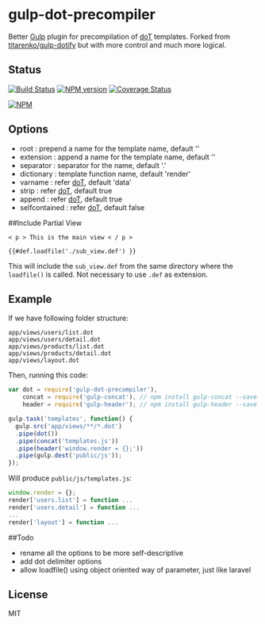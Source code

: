 # gulp-dot-precompiler

Better [Gulp](https://github.com/gulpjs/gulp) plugin for precompilation of [doT](https://github.com/olado/doT) templates. Forked from [titarenko/gulp-dotify](https://github.com/titarenko/gulp-dotify) but with more control and much more logical.

## Status

[![Build Status](https://secure.travis-ci.org/kentliau/gulp-dot-precompiler.png?branch=master)](https://travis-ci.org/kentliau/gulp-dot-precompiler)
[![NPM version](https://badge.fury.io/js/gulp-dot-precompiler.png)](http://badge.fury.io/js/gulp-dot-precompiler)
[![Coverage Status](https://coveralls.io/repos/kentliau/gulp-dot-precompiler/badge.png)](https://coveralls.io/r/kentliau/gulp-dot-precompiler)

[![NPM](https://nodei.co/npm/gulp-dot-precompiler.png?downloads=true&stars=true)](https://nodei.co/npm/gulp-dot-precompiler/)


## Options

* root :  prepend a name for the template name, default ''
* extension : append a name for the template name, default ''
* separator : separator for the name, default '.'
* dictionary : template function name, default 'render'
* varname : refer [doT](https://github.com/olado/doT), default 'data'
* strip : refer [doT](https://github.com/olado/doT), default true
* append : refer [doT](https://github.com/olado/doT), default true
* selfcontained : refer [doT](https://github.com/olado/doT), default false


##Include Partial View


```
< p > This is the main view < / p >

{{#def.loadfile('./sub_view.def') }}
```

This will include the `sub_view.def` from the same directory where the `loadfile()` is called. Not necessary to use `.def` as extension.


## Example

If we have following folder structure:


```
app/views/users/list.dot
app/views/users/detail.dot
app/views/products/list.dot
app/views/products/detail.dot
app/views/layout.dot
```

Then, running this code:

```js
var dot = require('gulp-dot-precompiler'),
    concat = require('gulp-concat'), // npm install gulp-concat --save
    header = require('gulp-header'); // npm install gulp-header --save

gulp.task('templates', function() {
  gulp.src('app/views/**/*.dot')
  .pipe(dot())
  .pipe(concat('templates.js'))
  .pipe(header('window.render = {};'))
  .pipe(gulp.dest('public/js'));
});
```

Will produce `public/js/templates.js`:

```js
window.render = {};
render['users.list'] = function ...
render['users.detail'] = function ...
...
render['layout'] = function ...
```


##Todo

- rename all the options to be more self-descriptive
- add dot delimiter options
- allow loadfile() using object oriented way of parameter, just like laravel

## License

MIT
